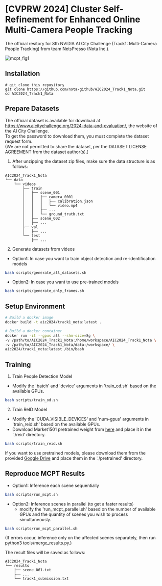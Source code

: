 # [CVPRW 2024] Cluster Self-Refinement for Enhanced Online Multi-Camera People Tracking

The official resitory for 8th NVIDIA AI City Challenge (Track1: Multi-Camera People Tracking) from team NetsPresso (Nota Inc.).

![mcpt_fig1](https://github.com/nota-github/AIC2024_Track1_Nota/assets/48690450/05d35d49-a218-452b-8db8-b5524d44a63f)


## Installation
```
# git clone this repository
git clone https://github.com/nota-github/AIC2024_Track1_Nota.git
cd AIC2024_Track1_Nota
```

## Prepare Datasets

The official dataset is available for download at https://www.aicitychallenge.org/2024-data-and-evaluation/, the website of the AI City Challenge.  
To get the password to download them, you must complete the dataset request form.  
(We are not permitted to share the dataset, per the DATASET LICENSE AGREEMENT from the dataset author(s).)

1. After unzipping the dataset zip files, make sure the data structure is as follows:

```
AIC2024_Track1_Nota
└── data
    └── videos
        ├── train
        │   ├── scene_001
        │   │   ├── camera_0001
        │   │   │   ├── calibration.json
        │   │   │   └── video.mp4
        │   │   ├── ...
        │   │   └── ground_truth.txt
        │   ├── scene_002
        │   ├── ...
        ├── val
        │   ├── ...
        └── test
            ├── ...
```

2. Generate datasets from videos
- Option1: In case you want to train object detection and re-identification models
```bash 
bash scripts/generate_all_datasets.sh
```

- Option2: In case you want to use pre-trained models
```bash 
bash scripts/generate_only_frames.sh
```

## Setup Environment
```bash
# Build a docker image
docker build -t aic2024/track1_nota:latest .

# Build a docker container
docker run -it --gpus all --shm-size=8g \
-v /path/to/AIC2024_Track1_Nota:/home/workspace/AIC2024_Track1_Nota \
-v /path/to/AIC2024_Track1_Nota/data:/workspace/ \
aic2024/track1_nota:latest /bin/bash

```


## Training
1. Train People Detection Model
- Modify the 'batch' and 'device' arguments in 'train_od.sh' based on the available GPUs.
```bash 
bash scripts/train_od.sh
```

2. Train ReID Model
- Modify the 'CUDA_VISIBLE_DEVICES' and 'num-gpus' arguments in 'train_reid.sh' based on the available GPUs.
- Download Market1501 pretrained weight from [here](https://github.com/JDAI-CV/fast-reid/releases/download/v0.1.1/msmt_sbs_R50-ibn.pth) and place it in the './reid' directory.
```bash 
bash scripts/train_reid.sh
```

If you want to use pretrained models, please download them from the provided [Google Drive](https://drive.google.com/drive/folders/1f9vTZA336qr9JL8nPbA9fmH5hVU8rcuJ?usp=sharing) and place them in the './pretrained' directory. 


## Reproduce MCPT Results 
- Option1: Inference each scene sequentially
```bash 
bash scripts/run_mcpt.sh
```

- Option2: Inference scenes in parallel (to get a faster results)
    - modify the 'run_mcpt_parallel.sh' based on the number of available GPUs and the quantity of scenes you wish to process simultaneously.
```bash 
bash scripts/run_mcpt_parallel.sh
```
(If errors occur, inference only on the affected scenes separately, then run python3 tools/merge_results.py.)  


The result files will be saved as follows:

```
AIC2024_Track1_Nota
└── results
    ├── scene_061.txt
    ├── ...
    └── track1_submission.txt
```
